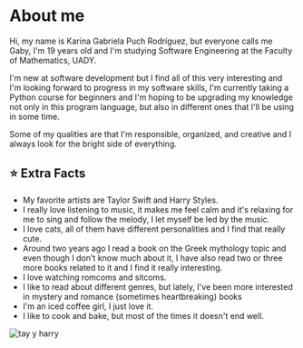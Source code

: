 # About me
Hi, my name is Karina Gabriela Puch Rodríguez, but everyone calls me Gaby, I'm 19 years old and I'm studying Software Engineering at the Faculty of Mathematics, UADY. 

I'm new at software development but I find all of this very interesting and I'm looking forward to progress in my software skills, I'm currently taking a Python course for beginners and I'm hoping to be upgrading my knowledge not only in this program language, but also in different ones that I'll be using in some time. 

Some of my qualities are that I'm responsible, organized, and creative and I always look for the bright side of everything. 

## :star: Extra Facts
- My favorite artists are Taylor Swift and Harry Styles. 
- I really love listening to music, it makes me feel calm and it's relaxing for me to sing and follow the melody, I let myself be led by the music. 
- I love cats, all of them have different personalities and I find that really cute. 
- Around two years ago I read a book on the Greek mythology topic and even though I don't know much about it, I have also read two or three more books related to it and I find it really interesting.
- I love watching romcoms and sitcoms.
- I like to read about different genres, but lately, I've been more interested in mystery and romance (sometimes heartbreaking) books
- I'm an iced coffee girl, I just love it.   
- I like to cook and bake, but most of the times it doesn't end well. 

![tay y harry](https://i.pinimg.com/564x/db/61/ad/db61ad6e8b85df756c7ec50960c54221.jpg)
